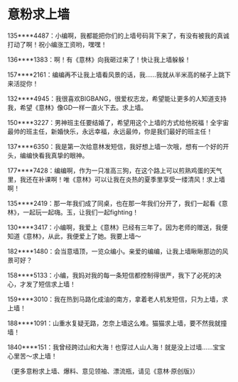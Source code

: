 # 意粉求上墙

135****4487：小编啊，我都能把你们的上墙号码背下来了，有没有被我的真诚打动了啊！祝小编涨工资哟，嘿嘿！ 

136****1383：啊！有《意林》向我砸过来了！快让我上墙躲躲！ 

157****2161：编编再不让我上墙看风景的话，我……我就从半米高的梯子上跳下来活捉你！ 

132****4945：我很喜欢BIGBANG，很爱权志龙，希望能让更多的人知道支持我，希望《意林》像GD一样一直火下去。求上墙。 

150****3227：男神班主任要结婚了，希望用这个上墙的方式给他祝福！全宇宙最帅的班主任，新婚快乐，永远幸福，永远最帅，你是我们最好的班主任！ 

137****6350：我是第一次给意林发短信，我好想上墙一次哦，想有一个好的开头，编编快看我真挚的眼神。 

177****7428：编编啊，作为一只准高三狗，在这个路上可以煎熟鸡蛋的天气里，我还在补课啊！唯《意林》可以让我在炎热的夏季里享受一缕清风！求上墙啊！ 

135****2419：那一年我们成了同桌，也在那一年我们分开了，我们一起看《意林》，一起玩一起嗨。玉，让我们一起fighting！ 

130****3417：小编啊，我爱上《意林》已经有三年了。因为老师的赠送，我便知道《意林》，从此，我便爱上了她。我要上墙～ 

182****1480：会当意墙顶，一览众编小。亲爱的编编，让我上墙瞅瞅那边的风景可好？ 

158****5133：小编，我妈对我的每一条短信都控制得很严，我下了必死的决心，才发了短信求上墙！ 

159****3010：我在热到马路化成油的南方，拿着老人机发短信，只为上墙，求上墙！ 

188****1091：山重水复疑无路，怎奈上墙这么难。猫猫求上墙，要不然我就撞墙！ 

1840****151：我曾经跨过山和大海！也穿过人山人海！就是没上过墙……宝宝心里苦～求上墙！ 

（更多意粉求上墙、爆料、意见领袖、漂流瓶，请见《意林·原创版》）